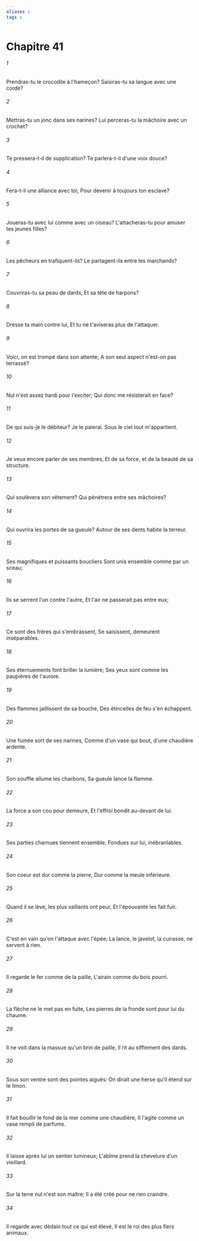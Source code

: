 ```yaml
---
aliases : 
tags : 
---
```


# Chapitre 41

###### 1
Prendras-tu le crocodile à l'hameçon? Saisiras-tu sa langue avec une corde?
###### 2
Mettras-tu un jonc dans ses narines? Lui perceras-tu la mâchoire avec un crochet?
###### 3
Te pressera-t-il de supplication? Te parlera-t-il d'une voix douce?
###### 4
Fera-t-il une alliance avec toi, Pour devenir à toujours ton esclave?
###### 5
Joueras-tu avec lui comme avec un oiseau? L'attacheras-tu pour amuser tes jeunes filles?
###### 6
Les pêcheurs en trafiquent-ils? Le partagent-ils entre les marchands?
###### 7
Couvriras-tu sa peau de dards, Et sa tête de harpons?
###### 8
Dresse ta main contre lui, Et tu ne t'aviseras plus de l'attaquer.
###### 9
Voici, on est trompé dans son attente; A son seul aspect n'est-on pas terrassé?
###### 10
Nul n'est assez hardi pour l'exciter; Qui donc me résisterait en face?
###### 11
De qui suis-je le débiteur? Je le paierai. Sous le ciel tout m'appartient.
###### 12
Je veux encore parler de ses membres, Et de sa force, et de la beauté de sa structure.
###### 13
Qui soulèvera son vêtement? Qui pénétrera entre ses mâchoires?
###### 14
Qui ouvrira les portes de sa gueule? Autour de ses dents habite la terreur.
###### 15
Ses magnifiques et puissants boucliers Sont unis ensemble comme par un sceau;
###### 16
Ils se serrent l'un contre l'autre, Et l'air ne passerait pas entre eux;
###### 17
Ce sont des frères qui s'embrassent, Se saisissent, demeurent inséparables.
###### 18
Ses éternuements font briller la lumière; Ses yeux sont comme les paupières de l'aurore.
###### 19
Des flammes jaillissent de sa bouche, Des étincelles de feu s'en échappent.
###### 20
Une fumée sort de ses narines, Comme d'un vase qui bout, d'une chaudière ardente.
###### 21
Son souffle allume les charbons, Sa gueule lance la flamme.
###### 22
La force a son cou pour demeure, Et l'effroi bondit au-devant de lui.
###### 23
Ses parties charnues tiennent ensemble, Fondues sur lui, inébranlables.
###### 24
Son coeur est dur comme la pierre, Dur comme la meule inférieure.
###### 25
Quand il se lève, les plus vaillants ont peur, Et l'épouvante les fait fuir.
###### 26
C'est en vain qu'on l'attaque avec l'épée; La lance, le javelot, la cuirasse, ne servent à rien.
###### 27
Il regarde le fer comme de la paille, L'airain comme du bois pourri.
###### 28
La flèche ne le met pas en fuite, Les pierres de la fronde sont pour lui du chaume.
###### 29
Il ne voit dans la massue qu'un brin de paille, Il rit au sifflement des dards.
###### 30
Sous son ventre sont des pointes aiguës: On dirait une herse qu'il étend sur le limon.
###### 31
Il fait bouillir le fond de la mer comme une chaudière, Il l'agite comme un vase rempli de parfums.
###### 32
Il laisse après lui un sentier lumineux; L'abîme prend la chevelure d'un vieillard.
###### 33
Sur la terre nul n'est son maître; Il a été créé pour ne rien craindre.
###### 34
Il regarde avec dédain tout ce qui est élevé, Il est le roi des plus fiers animaux.
